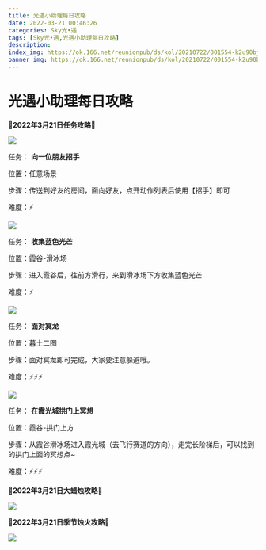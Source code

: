 ```yaml
---
title: 光遇小助理每日攻略
date: 2022-03-21 00:46:26
categories: Sky光•遇
tags: [Sky光•遇,光遇小助理每日攻略]
description: 
index_img: https://ok.166.net/reunionpub/ds/kol/20210722/001554-k2u90bj7ay.png?imageView&thumbnail=600x0&type=jpg
banner_img: https://ok.166.net/reunionpub/ds/kol/20210722/001554-k2u90bj7ay.png?imageView&thumbnail=600x0&type=jpg
---
```

# 光遇小助理每日攻略
**🌊2022年3月21日任务攻略🌊**

![](https://ok.166.net/reunionpub/ds/kol/20220321/001219-v2u9cnm5k3.png)

任务： **向一位朋友招手**

位置：任意场景

步骤：传送到好友的房间，面向好友，点开动作列表后使用【招手】即可

难度：⚡

![](https://ok.166.net/reunionpub/ds/kol/20220321/001242-i73dj4nwo9.png)

任务： **收集蓝色光芒**

位置：霞谷-滑冰场

步骤：进入霞谷后，往前方滑行，来到滑冰场下方收集蓝色光芒

难度：⚡

![](https://ok.166.net/reunionpub/ds/kol/20220319/010022-fbt9z0yver.png)

任务： **面对冥龙**

位置：暮土二图

步骤：面对冥龙即可完成，大家要注意躲避哦。

难度：⚡⚡⚡

  

![](https://ok.166.net/reunionpub/ds/kol/20220321/001307-96mtlz8j51.png)

任务： **在霞光城拱门上冥想**

位置：霞谷-拱门上方

步骤：从霞谷滑冰场进入霞光城（去飞行赛道的方向），走完长阶梯后，可以找到的拱门上面的冥想点~

难度：⚡⚡⚡

 **🌊2022年3月21日大蜡烛攻略🌊**

![](https://ok.166.net/reunionpub/ds/kol/20220321/001430-0jeswcv6sk.png)

  

 **🌊2022年3月21日季节烛火攻略🌊**

![](https://ok.166.net/reunionpub/ds/kol/20220321/001444-k1vies68bz.png)

  

  

  

